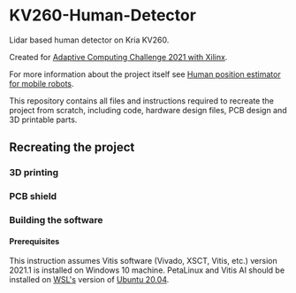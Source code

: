 # KV260-Human-Detector
Lidar based human detector on Kria KV260.

Created for [Adaptive Computing Challenge 2021
with Xilinx](https://www.hackster.io/contests/xilinxadaptivecomputing2021).

For more information about the project itself see [Human position estimator for mobile robots](https://www.hackster.io/Tai-Min/human-position-estimator-for-mobile-robots-d86454).

This repository contains all files and instructions required to recreate the project from scratch, including code, hardware design files, PCB design and 3D printable parts. 

## Recreating the project
### 3D printing

### PCB shield

### Building the software

#### Prerequisites
This instruction assumes Vitis software (Vivado, XSCT, Vitis, etc.) version 2021.1 is installed on Windows 10 machine.
PetaLinux and Vitis AI should be installed on [WSL's](https://docs.microsoft.com/en-us/windows/wsl/about) version of [Ubuntu 20.04](https://www.microsoft.com/store/productId/9N6SVWS3RX71).

